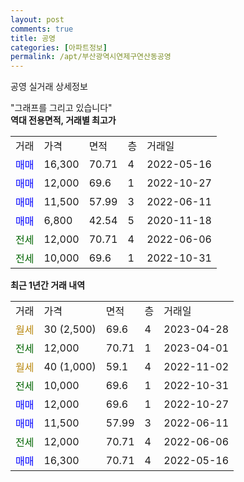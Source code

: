 ```yaml
---
layout: post
comments: true
title: 공영
categories: [아파트정보]
permalink: /apt/부산광역시연제구연산동공영
---
```


공영 실거래 상세정보

<script type="text/javascript">
  google.charts.load('current', {'packages':['line', 'corechart']});
  google.charts.setOnLoadCallback(drawChart);

  function drawChart() {
    var data = new google.visualization.DataTable();
    data.addColumn('date', '거래일');
    data.addColumn('number', "매매");
    data.addColumn('number', "전세");
    data.addColumn('number', "전매");

    data.addRows([[new Date(Date.parse("2023-04-28")), null, null, null], [new Date(Date.parse("2023-04-01")), null, 12000, null], [new Date(Date.parse("2022-11-02")), null, null, null], [new Date(Date.parse("2022-10-31")), null, 10000, null], [new Date(Date.parse("2022-10-27")), 12000, null, null], [new Date(Date.parse("2022-06-11")), 11500, null, null], [new Date(Date.parse("2022-06-06")), null, 12000, null], [new Date(Date.parse("2022-05-16")), 16300, null, null]]);

    var options = {
      hAxis: {
        format: 'yyyy/MM/dd'
      },    
      lineWidth: 0,
      pointsVisible: true,    
      title: '최근 1년간 유형별 실거래가 분포',
      legend: { position: 'bottom' }
    };

    var formatter = new google.visualization.NumberFormat({pattern:'###,###'} );
    formatter.format(data, 1);
    formatter.format(data, 2);
    
    setTimeout(function() {
        var chart = new google.visualization.LineChart(document.getElementById('columnchart_material'));
        chart.draw(data, (options));
        document.getElementById('loading').style.display = 'none';
    }, 200);
  }
</script>


<div id="loading" style="z-index:20; display: block; margin-left: 0px">"그래프를 그리고 있습니다"</div>
<div id="columnchart_material" style="width: 95%; margin-left: 0px; display: block"></div>
<!-- contents start -->
<b>역대 전용면적, 거래별 최고가</b>
<table class="sortable">
    <tr>
      <td>거래</td>
      <td>가격</td>
      <td>면적</td>
      <td>층</td>
      <td>거래일</td>
    </tr>
        <tr>
          <td><a style="color: blue">매매</a></td>
          <td>16,300</td>
          <td>70.71</td>
          <td>4</td>
          <td>2022-05-16</td>
        </tr>            <tr>
          <td><a style="color: blue">매매</a></td>
          <td>12,000</td>
          <td>69.6</td>
          <td>1</td>
          <td>2022-10-27</td>
        </tr>            <tr>
          <td><a style="color: blue">매매</a></td>
          <td>11,500</td>
          <td>57.99</td>
          <td>3</td>
          <td>2022-06-11</td>
        </tr>            <tr>
          <td><a style="color: blue">매매</a></td>
          <td>6,800</td>
          <td>42.54</td>
          <td>5</td>
          <td>2020-11-18</td>
        </tr>        
        <tr>
              <td><a style="color: darkgreen">전세</a></td>
              <td>12,000</td>
              <td>70.71</td>
              <td>4</td>
              <td>2022-06-06</td>
            </tr>            <tr>
              <td><a style="color: darkgreen">전세</a></td>
              <td>10,000</td>
              <td>69.6</td>
              <td>1</td>
              <td>2022-10-31</td>
            </tr>        
    
</table>

<b>최근 1년간 거래 내역</b>

<table class="sortable">
    <tr>
      <td>거래</td>
      <td>가격</td>
      <td>면적</td>
      <td>층</td>
      <td>거래일</td>
    </tr>
    <tr>
      <td><a style="color: darkgoldenrod">월세</a></td>
      <td>30 (2,500)</td>
      <td>69.6</td>
      <td>4</td>
      <td>2023-04-28</td>
    </tr>          <tr>
      <td><a style="color: darkgreen">전세</a></td>
      <td>12,000</td>
      <td>70.71</td>
      <td>1</td>
      <td>2023-04-01</td>
    </tr>          <tr>
      <td><a style="color: darkgoldenrod">월세</a></td>
      <td>40 (1,000)</td>
      <td>59.1</td>
      <td>4</td>
      <td>2022-11-02</td>
    </tr>          <tr>
      <td><a style="color: darkgreen">전세</a></td>
      <td>10,000</td>
      <td>69.6</td>
      <td>1</td>
      <td>2022-10-31</td>
    </tr>          <tr>
      <td><a style="color: blue">매매</a></td>
      <td>12,000</td>
      <td>69.6</td>
      <td>1</td>
      <td>2022-10-27</td>
    </tr>          <tr>
      <td><a style="color: blue">매매</a></td>
      <td>11,500</td>
      <td>57.99</td>
      <td>3</td>
      <td>2022-06-11</td>
    </tr>          <tr>
      <td><a style="color: darkgreen">전세</a></td>
      <td>12,000</td>
      <td>70.71</td>
      <td>4</td>
      <td>2022-06-06</td>
    </tr>          <tr>
      <td><a style="color: blue">매매</a></td>
      <td>16,300</td>
      <td>70.71</td>
      <td>4</td>
      <td>2022-05-16</td>
    </tr>      </table>
<!-- contents end -->    

